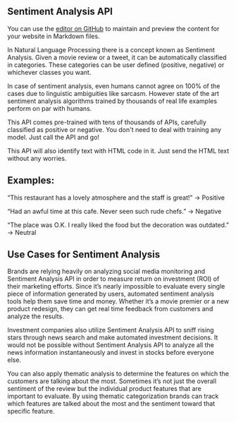 ## Sentiment Analysis API

You can use the [editor on GitHub](https://github.com/pourabkarchaudhuri/sentiment-analysis-api/edit/gh-pages/index.md) to maintain and preview the content for your website in Markdown files.

In Natural Language Processing there is a concept known as Sentiment Analysis. Given a movie review or a tweet, it can be automatically classified in categories. These categories can be user defined (positive, negative) or whichever classes you want.

In case of sentiment analysis, even humans cannot agree on 100% of the cases due to linguistic ambiguities like sarcasm. However state of the art sentiment analysis algorithms trained by thousands of real life examples perform on par with humans.

This API comes pre-trained with tens of thousands of APIs, carefully classified as positive or negative. You don't need to deal with training any model. Just call the API and go!

This API will also identify text with HTML code in it. Just send the HTML text without any worries.

## Examples:
“This restaurant has a lovely atmosphere and the staff is great!” →  Positive

“Had an awful time at this cafe. Never seen such rude chefs.” →  Negative

“The place was O.K. I really liked the food but the decoration was outdated.” →  Neutral

## Use Cases for Sentiment Analysis
Brands are relying heavily on analyzing social media monitoring and Sentiment Analysis API in order to measure return on investment (ROI) of their marketing efforts. Since it’s nearly impossible to evaluate every single piece of information generated by users, automated sentiment analysis tools help them save time and money. Whether it’s a movie premier or a new product redesign, they can get real time feedback from customers and analyze the results.

Investment companies also utilize Sentiment Analysis API to sniff rising stars through news search and make automated investment decisions. It would not be possible without Sentiment Analysis API to analyze all the news information instantaneously and invest in stocks before everyone else.

You can also apply thematic analysis to determine the features on which the customers are talking about the most. Sometimes it’s not just the overall sentiment of the review but the individual product features that are important to evaluate. By using thematic categorization brands can track which features are talked about the most and the sentiment toward that specific feature.
